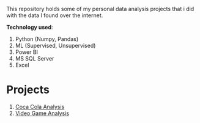 This repository holds some of my personal data analysis projects that i did with the data I found over the internet.

**Technology used**:
1. Python (Numpy, Pandas)
2. ML (Supervised, Unsupervised)
3. Power BI
4. MS SQL Server
5. Excel

# Projects
1. [Coca Cola Analysis ](https://github.com/samudra-roy/data-case-studies/tree/main/pbi_coca_cola)
2. [Video Game Analysis ](https://github.com/samudra-roy/data-case-studies/tree/main/video_game_sales)
